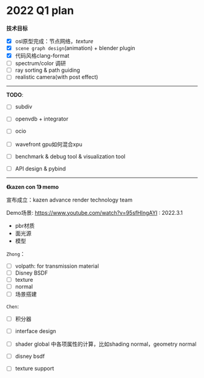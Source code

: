 # 2022 Q1 plan

**技术目标**

- [x] osl原型完成：节点网络，*texture*
- [x] `scene graph design`(animation) + blender plugin
- [x] 代码风格clang-format
- [ ] spectrum/color 调研
- [ ] ray sorting & path guiding
- [ ] realistic camera(with post effect)

------

**TODO**:

- [ ] subdiv
- [ ] openvdb + integrator
- [ ] ocio
- [ ] wavefront gpu如何混合xpu
- [ ] benchmark & debug tool & visualization tool
- [ ] API design & pybind



------

**《kazen con 1》 memo**

宣布成立：kazen advance render technology team

Demo场景: https://www.youtube.com/watch?v=95sfHIngAYI : 2022.3.1

- pbr材质
- 面光源
- 模型

`Zhong`：

- [ ] volpath: for transmission material
- [ ] Disney BSDF
- [ ] texture
- [ ] normal
- [ ] 场景搭建

`Chen`:

- [ ] 积分器
- [ ] interface design
- [ ] shader global 中各项属性的计算，比如shading normal，geometry normal
- [ ] disney bsdf
- [ ] texture support



